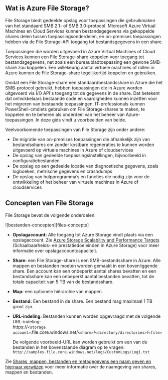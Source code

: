 ## Wat is Azure File Storage?

File Storage biedt gedeelde opslag voor toepassingen die gebruikmaken van het standaard SMB 2.1- of SMB 3.0-protocol. Microsoft Azure Virtual Machines en Cloud Services kunnen bestandsgegevens via gekoppelde shares delen tussen toepassingsonderdelen, en on-premises toepassingen hebben via de File Storage-API toegang tot bestandsgegevens in een share.

Toepassingen die worden uitgevoerd in Azure Virtual Machines of Cloud Services kunnen een File Storage-share koppelen voor toegang tot bestandsgegevens, net zoals een bureaubladtoepassing een gewone SMB-share zou koppelen. Een willekeurig aantal virtuele machines of rollen in Azure kunnen de File Storage-share tegelijkertijd koppelen en gebruiken.

Omdat een File Storage-share een standaardbestandsshare in Azure die het SMB-protocol gebruikt, hebben toepassingen die in Azure worden uitgevoerd via I/O API's toegang tot de gegevens in de share. Dat betekent dat ontwikkelaars bestaande code en vaardigheden kunnen inzetten voor het migreren van bestaande toepassingen. IT-professionals kunnen PowerShell-cmdlets gebruiken om File Storage-shares te maken, te koppelen en te beheren als onderdeel van het beheer van Azure-toepassingen. In deze gids vindt u voorbeelden van beide.

Veelvoorkomende toepassingen van File Storage zijn onder andere:

- De migratie van on-premises toepassingen die afhankelijk zijn van bestandsshares om zonder kostbare regeneraties te kunnen worden uitgevoerd op virtuele machines in Azure of cloudservices
- De opslag van gedeelde toepassingsinstellingen, bijvoorbeeld in configuratiebestanden
- De opslag op een gedeelde locatie van diagnostische gegevens, zoals logboeken, metrische gegevens en crashdumps 
- De opslag van hulpprogramma’s en functies die nodig zijn voor de ontwikkeling of het beheer van virtuele machines in Azure of cloudservices

## Concepten van File Storage

File Storage bevat de volgende onderdelen:

![bestanden-concepten][files-concepts]

-   **Opslagaccount:** Alle toegang tot Azure Storage vindt plaats via een opslagaccount. Zie [Azure Storage Scalability and Performance Targets](../articles/storage/storage-scalability-targets.md) (Schaalbaarheids- en prestatiedoeleinden in Azure Storage) voor meer informatie over opslagaccountcapaciteit.

-   **Share:** een File Storage-share is een SMB-bestandsshare in Azure. 
    Alle mappen en bestanden moeten worden gemaakt in een bovenliggende share. Een account kan een onbeperkt aantal shares bevatten en een bestandsshare kan een onbeperkt aantal bestanden bevatten, tot de totale capaciteit van 5 TB van de bestandsshare.

-   **Map:** een optionele hiërarchie van mappen. 

-   **Bestand:** Een bestand in de share. Een bestand mag maximaal 1 TB groot zijn.

-   **URL-indeling:** Bestanden kunnen worden opgevraagd met de volgende URL-indeling:   
    https://`<storage
    account>`.file.core.windows.net/`<share>`/`<directory/directories>`/`<file>`  
    
    De volgende voorbeeld-URL kan worden gebruikt om een van de bestanden in het bovenstaande diagram op te vragen:  
    `http://samples.file.core.windows.net/logs/CustomLogs/Log1.txt`

Zie [Shares, mappen, bestanden en metagegevens een naam geven en hiernaar verwijzen](http://msdn.microsoft.com/library/azure/dn167011.aspx) voor meer informatie over de naamgeving van shares, mappen en bestanden.

[bestanden-concepten]: ./media/storage-file-concepts-include/files-concepts.png


<!--HONumber=Jun16_HO2-->


